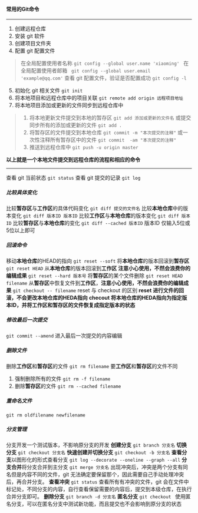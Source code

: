 #### 常用的Git命令
***
1. 创建远程仓库
2. 安装 git 软件
3. 创建项目文件夹
4. 配置 git 配置文件
  > 在全局配置使用者名称 `git config --global user.name 'xiaoming' ` 
  > 在全局配置使用者邮箱 ` git config --global user.email 'example@qq.com'`
  > 查看 git 配置文件，验证是否配置成功 `git config -l`
5. 初始化 git 相关文件 `git init`
6. 将本地项目和远程仓库中的项目关联 `git remote add origin 远程项目地址`
7. 将本地项目添加或更新的文件同步到远程仓库中
  > 1. 将本地更新文件提交到本地的暂存区 `git add 添加或更新的文件名` 或提交同步所有的添加或更新的文件 `git add .`
  > 2. 将暂存区的文件提交到本地仓库 `git commit -m "本次提交的注释"` 或一次性注释所有暂存区中的文件 `git commit  -am "本次提交的注释"` 
  > 3. 推送到远程仓库中 `git push -u origin master`

**以上就是一个本地文件提交到远程仓库的流程和相应的命令**
***
查看 git 当前状态 `git status`
查看 git 提交的记录 `git log`
##### 比较具体变化
比较**暂存区**与**工作区**的具体代码变化 `git diff 提交的文件名`
比较**本地仓库**中的版本变化 `git diff 版本ID 版本ID`
比较**工作区**与**本地仓库**的版本变化 `git diff 版本ID`
比较**暂存区**与**本地仓库**的变化 `git diff --cached 版本ID`
版本ID 仅输入5位或5位以上即可
##### 回滚命令
移动**本地仓库**的HEAD的指向 `git reset --soft`
将**本地仓库**的版本回滚到**暂存区** `git reset HEAD`
从**本地仓库**的版本回滚到**工作区** **注意小心使用，不然会浪费你的编辑成果** `git reset --hard 版本号`
将**暂存区**的某个文件删除 `git reset HEAD filename`
从**暂存区**中恢复文件到**工作区**，**注意小心使用，不然会浪费你的编辑成果** `git checkout -- filename`
reset 与 checkout 的区别 
**reset 进行文件的回滚，不会更改本地仓库的HEDA指向**
**checout 将本地仓库的HEDA指向为指定版本ID，并将工作区和暂存区的文件恢复成指定版本的状态**
##### 修改最后一次提交
`git commit --amend` 进入最后一次提交的内容编辑
##### 删除文件
删除**工作区**和**暂存区**的文件 `git rm filename`
要**工作区**和**暂存区**的文件不同 
1. 强制删除所有的文件 `git rm -f filename`
2. 删除**暂存区**的文件 `git rm --cached filename`
##### 重命名文件
`git rm oldfilename newfilename`
##### 分支管理
分支开发一个测试版本，不影响原分支的开发
**创建分支** `git branch 分支名`
**切换分支** `git checkout 分支名` **快速创建并切换分支** `git checkout -b 分支名`
**查看分支**以图形化的形式查看分支 `git log --decorate --oneline --graph --all`
**分支合并**将分支合并到主分支 `git merge 分支名`
出现冲突后，冲突是两个分支有同名但是内容不同的文件，git 无法确定要保留那个，因此需要自己手动处理冲突后，再合并分支。
**查看冲突** `git status` 查看所有有冲突的文件，git 会在文件中标记处，不同分支的内容，自行查看保留需要的内容后，提交到本级仓库，在执行合并分支即可。
**删除分支** `git branch -d 分支名`
**匿名分支** `git checkout ` 使用匿名分支，可以在匿名分支中测试新功能，而且提交也不会影响到原分支的状态